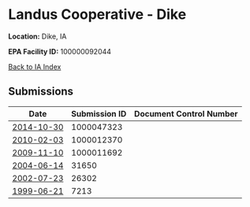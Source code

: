# Landus Cooperative - Dike 

**Location:** Dike, IA

**EPA Facility ID:** 100000092044

[Back to IA Index](../../index.md)

## Submissions

| Date | Submission ID | Document Control Number |
|------|--------------|-------------------------|
| [2014-10-30](submissions/1000047323.md) | 1000047323 |  |
| [2010-02-03](submissions/1000012370.md) | 1000012370 |  |
| [2009-11-10](submissions/1000011692.md) | 1000011692 |  |
| [2004-06-14](submissions/31650.md) | 31650 |  |
| [2002-07-23](submissions/26302.md) | 26302 |  |
| [1999-06-21](submissions/7213.md) | 7213 |  |
